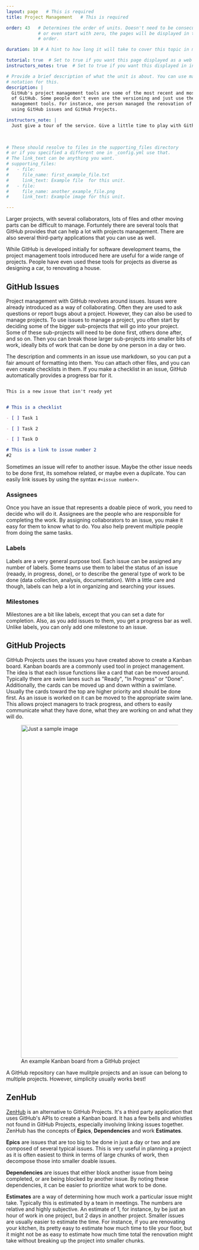 ```yaml
---
layout: page   # This is required
title: Project Management   # This is required

order: 43   # Determines the order of units. Doesn't need to be consecutive though
            # or even start with zero, the pages will be displayed in their sort
            # order.

duration: 10 # A hint to how long it will take to cover this topic in mintues.

tutorial: true  # Set to true if you want this page displayed as a web page
instructors_notes: true  # Set to true if you want this displayed in instructors notes

# Provide a brief description of what the unit is about. You can use markdown
# notation for this.
description: |
  GitHub's project management tools are some of the most recent and most useful tools 
  of GitHub. Some people don't even use the versioning and just use the project 
  management tools. For instance, one person managed the renovation of their house
  using GitHub issues and GitHub Projects.

instructors_note: |
  Just give a tour of the service. Give a little time to play with Github Projects.
  

  
# These should resolve to files in the supporting_files directory
# or if you specified a different one in _config.yml use that.
# The link_text can be anything you want.
# supporting_files:
#   - file:
#     file_name: first_example_file.txt
#     link_text: Example file  for this unit.
#   - file:
#     file_name: another_example_file.png
#     link_text: Example image for this unit.

---
```


Larger projects, with several collaborators, lots of files and other moving parts can be difficult to 
manage. Fortuntely there are several tools that GitHub provides that can help a lot with projects
management. There are also several third-party applications that you can use as well.

While GitHub is developed initially for software development teams, the project management tools introduced here are useful for a wide range of projects. People 
have even used these tools for projects as diverse as designing a car, to renovating a house.


## GitHub Issues

Project management with GitHub revolves around issues. Issues were already introduced as a way of collaborating. Often they are used
to ask questions or report bugs about a project. However, they can also be used to manage projects. To use issues to manage a project, you 
often start by deciding some of the bigger sub-projects that will go into your project. Some of these sub-projects will need to be done first, others done after,
and so on. Then you can break those larger sub-projects into smaller bits of work, ideally bits of work that can be done by one person in a day or two.

The description and comments in an issue use markdown, so you can put a fair amount of formatting into them. You can attach other files, and you can even create checklists 
in them. If you make a checklist in an issue, GitHub automatically provides a progress bar for it.

```markdown

This is a new issue that isn't ready yet


# This is a checklist

- [ ] Task 1

- [ ] Task 2

- [ ] Task D

# This is a link to issue number 2
#2

```

Sometimes an issue will refer to another issue. Maybe the other issue needs to be done first, its somehow related, or maybe even a dupilcate. You can easily 
link issues by using the syntax `#<issue number>`.



### Assignees

Once you have an issue that represents a doable piece of work, you need to decide who will do it. Assignees are the people who are responsible for completing
the work. By assigning collaborators to an issue, you make it easy for them to know what to do. You also help prevent multiple people from doing the same tasks.



### Labels

Labels are a very general purpose tool. Each issue can be assigned any number of labels. Some teams use them to label the status of an issue (reaady, in progress, done), 
or to describe the general type of work to be done (data collection, analysis, documentation). With a little care and though, labels can help a lot in organizing and searching 
your issues.


### Milestones

Milestones are a bit like labels, except that you can set a date for completion. Also, as you add issues to them, you get a progress bar as well. Unlike labels,
you can only add one milestone to an issue.



## GitHub Projects

GitHub Projects uses the issues you have created above to create a Kanban board. Kanban boards are a commonly used tool in project management. The idea 
is that each issue functions like a card that can be moved around. Typically there are swim lanes such as "Ready", "In Progress" or "Done". Additionally, the cards can
be moved up and down within a swimlane. Usually the cards toward the top are higher priority and should be done first. As an issue 
is worked on it can be moved to the appropriate swim lane. This allows project managers to track progress, and others to easily communicate what they have done,
what they are working on and what they will do. 

<figure>
  <img src="{{ site.baseurl }}/assets/img/project_management/github_project.png" alt="Just a sample image" style="width: 900px"/>
  <figcaption>An example Kanban board from a GitHub project</figcaption>
</figure>

A GitHub repository can have mulitple projects and an issue can belong to multiple projects. However, simplicity usually works best!


## ZenHub

[ZenHub](https://app.zenhub.com) is an alternative to GitHub Projects. It's a third party application that uses GitHub's APIs to create a Kanban board. It has a few
bells and whistles not found in GitHub Projects, especially involving linking issues together. ZenHub has the concepts of **Epics**, **Dependencies** and work **Estimates**.

**Epics** are issues that are too big to be done in just a day or two and are composed of several typical issues. This is very useful in planning a project as it is often easiest to
think in terms of large chunks of work, then decompose those into smaller doable issues. 

**Dependencies** are issues that either block another issue from being completed, or are being blocked by another issue. By noting these dependencies, it can
be easier to prioritize what work to be done.

**Estimates** are a way of determining how much work a particular issue might take. Typically this is estimated by a team in meetings. The numbers are relative and highly subjective. An estimate
of 1, for instance, by be just an hour of work in one project, but 2 days in another project. Smaller issues are usually easier to estimate the time. For instance, if you are renovating your kitchen,
its pretty easy to estimate how much time to tile your floor, but it might not be as easy to estimate how much time total the renovation might take without breaking up the project into smaller chunks.







